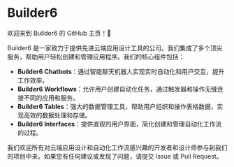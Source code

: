 # Builder6

欢迎来到 Builder6 的 GitHub 主页！🎉

Builder6 是一家致力于提供先进云端应用设计工具的公司。我们集成了多个顶尖服务，帮助用户轻松创建和管理应用程序。我们的核心组件包括：

- **Builder6 Chatbots**：通过智能聊天机器人实现实时自动化和用户交互，提升工作效率。
- **Builder6 Workflows**：允许用户创建自动化任务，通过触发器和操作无缝连接不同的应用和服务。
- **Builder6 Tables**：强大的数据管理工具，帮助用户组织和操作表格数据，实现高效的数据处理和存储。
- **Builder6 Interfaces**：提供直观的用户界面，简化创建和管理自动化工作流的过程。

我们欢迎所有对云端应用设计和自动化工作流感兴趣的开发者和设计师参与到我们的项目中来。如果您有任何建议或发现了问题，请提交 Issue 或 Pull Request。
